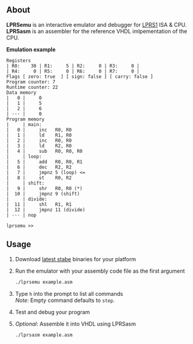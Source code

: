 ## About

**LPRSemu** is an interactive emulator and debugger for
[LPRS1](https://www.rt-rk.uns.ac.rs/?q=predmeti/e2/lprs-1-logi%C4%8Dko-projektovanje-ra%C4%8Dunarskih-sistema-1)
ISA & CPU.  
**LPRSasm** is an assembler for the reference VHDL imlpementation of the CPU.

**Emulation example**

```
Registers
| R0:    30 | R1:     5 | R2:     0 | R3:     0 |
| R4:     0 | R5:     0 | R6:     0 | R7:     0 |
Flags [ zero: true  ] [ sign: false ] [ carry: false ]
Program counter: 7
Runtime counter: 22
Data memory
|   0 |     0
|   1 |     5
|   2 |     6
| ··· |     0
Program memory
|     | main:
|   0 |     inc   R0, R0
|   1 |     ld    R1, R0
|   2 |     inc   R0, R0
|   3 |     ld    R2, R0
|   4 |     sub   R0, R0, R0
|     | loop:
|   5 |     add   R0, R0, R1
|   6 |     dec   R2, R2
|   7 |     jmpnz 5 (loop) <=
|   8 |     st    R0, R2
|     | shift:
|   9 |     shr   R0, R0 (*)
|  10 |     jmpnz 9 (shift)
|     | divide:
|  11 |     shl   R1, R1
|  12 |     jmpnz 11 (divide)
| ··· | nop

lprsemu >>
```

## Usage

1) Download [latest stabe](https://github.com/filiparag/ftn-lprsemu/releases/latest) binaries for your platform

2) Run the emulator with your assembly code file as the first argument
   ```sh
   ./lprsemu example.asm
   ```

3) Type `h` into the prompt to list all commands  
   _Note_: Empty command defaults to `step`.
   
4) Test and debug your program

5) _Optional_: Assemble it into VHDL using LPRSasm
   ```sh
   ./lprsasm example.asm
   ```
